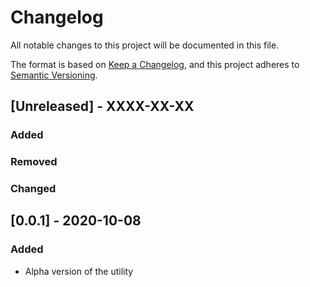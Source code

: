 # Changelog

All notable changes to this project will be documented in this file.

The format is based on [Keep a Changelog](https://keepachangelog.com/en/1.1.0/),
and this project adheres to [Semantic Versioning](https://semver.org/spec/v2.0.0.html).

## [Unreleased] - XXXX-XX-XX

### Added

### Removed

### Changed

## [0.0.1] - 2020-10-08

### Added

- Alpha version of the utility
